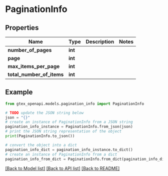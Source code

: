 # PaginationInfo


## Properties

Name | Type | Description | Notes
------------ | ------------- | ------------- | -------------
**number_of_pages** | **int** |  | 
**page** | **int** |  | 
**max_items_per_page** | **int** |  | 
**total_number_of_items** | **int** |  | 

## Example

```python
from gtex_openapi.models.pagination_info import PaginationInfo

# TODO update the JSON string below
json = "{}"
# create an instance of PaginationInfo from a JSON string
pagination_info_instance = PaginationInfo.from_json(json)
# print the JSON string representation of the object
print(PaginationInfo.to_json())

# convert the object into a dict
pagination_info_dict = pagination_info_instance.to_dict()
# create an instance of PaginationInfo from a dict
pagination_info_from_dict = PaginationInfo.from_dict(pagination_info_dict)
```
[[Back to Model list]](../README.md#documentation-for-models) [[Back to API list]](../README.md#documentation-for-api-endpoints) [[Back to README]](../README.md)


